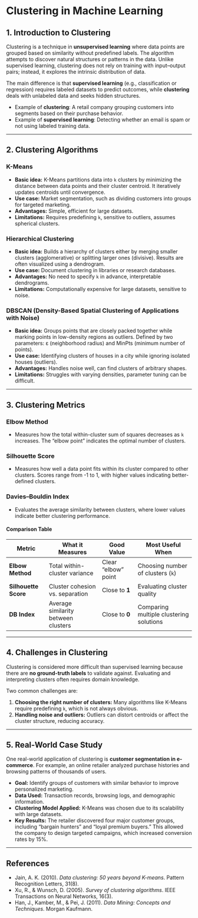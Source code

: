 # Clustering in Machine Learning

## 1. Introduction to Clustering

Clustering is a technique in **unsupervised learning** where data points are grouped based on similarity without predefined labels. The algorithm attempts to discover natural structures or patterns in the data. Unlike supervised learning, clustering does not rely on training with input–output pairs; instead, it explores the intrinsic distribution of data.

The main difference is that **supervised learning** (e.g., classification or regression) requires labeled datasets to predict outcomes, while **clustering** deals with unlabeled data and seeks hidden structures.

- Example of **clustering**: A retail company grouping customers into segments based on their purchase behavior.
- Example of **supervised learning**: Detecting whether an email is spam or not using labeled training data.

---

## 2. Clustering Algorithms

### K-Means

- **Basic idea:** K-Means partitions data into `k` clusters by minimizing the distance between data points and their cluster centroid. It iteratively updates centroids until convergence.
- **Use case:** Market segmentation, such as dividing customers into groups for targeted marketing.
- **Advantages:** Simple, efficient for large datasets.
- **Limitations:** Requires predefining `k`, sensitive to outliers, assumes spherical clusters.

### Hierarchical Clustering

- **Basic idea:** Builds a hierarchy of clusters either by merging smaller clusters (agglomerative) or splitting larger ones (divisive). Results are often visualized using a dendrogram.
- **Use case:** Document clustering in libraries or research databases.
- **Advantages:** No need to specify `k` in advance, interpretable dendrograms.
- **Limitations:** Computationally expensive for large datasets, sensitive to noise.

### DBSCAN (Density-Based Spatial Clustering of Applications with Noise)

- **Basic idea:** Groups points that are closely packed together while marking points in low-density regions as outliers. Defined by two parameters: ε (neighborhood radius) and MinPts (minimum number of points).
- **Use case:** Identifying clusters of houses in a city while ignoring isolated houses (outliers).
- **Advantages:** Handles noise well, can find clusters of arbitrary shapes.
- **Limitations:** Struggles with varying densities, parameter tuning can be difficult.

---

## 3. Clustering Metrics

### Elbow Method

- Measures how the total within-cluster sum of squares decreases as `k` increases. The “elbow point” indicates the optimal number of clusters.

### Silhouette Score

- Measures how well a data point fits within its cluster compared to other clusters. Scores range from -1 to 1, with higher values indicating better-defined clusters.

### Davies–Bouldin Index

- Evaluates the average similarity between clusters, where lower values indicate better clustering performance.

#### Comparison Table

| Metric               | What it Measures                    | Good Value          | Most Useful When                        |
| -------------------- | ----------------------------------- | ------------------- | --------------------------------------- |
| **Elbow Method**     | Total within-cluster variance       | Clear “elbow” point | Choosing number of clusters (`k`)       |
| **Silhouette Score** | Cluster cohesion vs. separation     | Close to **1**      | Evaluating cluster quality              |
| **DB Index**         | Average similarity between clusters | Close to **0**      | Comparing multiple clustering solutions |

---

## 4. Challenges in Clustering

Clustering is considered more difficult than supervised learning because there are **no ground-truth labels** to validate against. Evaluating and interpreting clusters often requires domain knowledge.

Two common challenges are:

1. **Choosing the right number of clusters:** Many algorithms like K-Means require predefining `k`, which is not always obvious.
2. **Handling noise and outliers:** Outliers can distort centroids or affect the cluster structure, reducing accuracy.

---

## 5. Real-World Case Study

One real-world application of clustering is **customer segmentation in e-commerce**. For example, an online retailer analyzed purchase histories and browsing patterns of thousands of users.

- **Goal:** Identify groups of customers with similar behavior to improve personalized marketing.
- **Data Used:** Transaction records, browsing logs, and demographic information.
- **Clustering Model Applied:** K-Means was chosen due to its scalability with large datasets.
- **Key Results:** The retailer discovered four major customer groups, including “bargain hunters” and “loyal premium buyers.” This allowed the company to design targeted campaigns, which increased conversion rates by 15%.

---

## References

- Jain, A. K. (2010). _Data clustering: 50 years beyond K-means_. Pattern Recognition Letters, 31(8).
- Xu, R., & Wunsch, D. (2005). _Survey of clustering algorithms_. IEEE Transactions on Neural Networks, 16(3).
- Han, J., Kamber, M., & Pei, J. (2011). _Data Mining: Concepts and Techniques_. Morgan Kaufmann.
